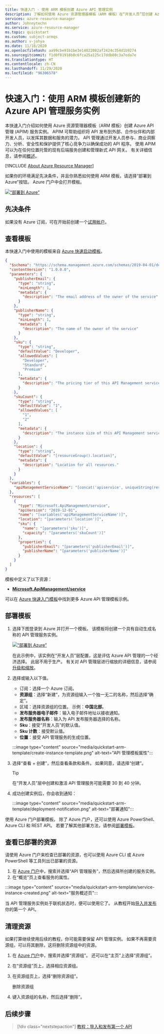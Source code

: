 ```yaml
---
title: 快速入门 - 使用 ARM 模板创建 Azure API 管理实例
description: 了解如何使用 Azure 资源管理器模板（ARM 模板）在“开发人员”层创建 Azure API 管理实例。
services: azure-resource-manager
author: Johnnytechn
ms.service: azure-resource-manager
ms.topic: quickstart
ms.custom: subject-armqs
ms.author: v-johya
ms.date: 11/18/2020
ms.openlocfilehash: aa99cbe91b1be3e14022082af2424c354d1b9274
ms.sourcegitcommit: f1d0f81918b8c6fca25a125c17ddb80c3a7eda7e
ms.translationtype: HT
ms.contentlocale: zh-CN
ms.lasthandoff: 11/29/2020
ms.locfileid: "96306578"
---
```

# <a name="quickstart-create-a-new-azure-api-management-service-instance-using-an-arm-template"></a>快速入门：使用 ARM 模板创建新的 Azure API 管理服务实例

本快速入门介绍如何使用 Azure 资源管理器模板（ARM 模板）创建 Azure API 管理 (APIM) 服务实例。 APIM 可帮助组织将 API 发布到外部、合作伙伴和内部开发人员，以发挥其数据和服务的潜力。 API 管理通过开发人员参与、商业洞察力、分析、安全性和保护提供了核心竞争力以确保成功的 API 程序。 使用 APIM 可以为在任何位置托管的现有后端服务创建和管理新式 API 网关。 有关详细信息，请参阅[概述](api-management-key-concepts.md)。

[!INCLUDE [About Azure Resource Manager](../../includes/resource-manager-quickstart-introduction.md)]

如果你的环境满足先决条件，并且你熟悉如何使用 ARM 模板，请选择“部署到 Azure”按钮。 Azure 门户中会打开模板。

[![“部署到 Azure”](../media/template-deployments/deploy-to-azure.svg)](https://portal.azure.cn/#create/Microsoft.Template/uri/https%3A%2F%2Fraw.githubusercontent.com%2FAzure%2Fazure-quickstart-templates%2Fmaster%2F101-azure-api-management-create%2Fazuredeploy.json)

## <a name="prerequisites"></a>先决条件

如果没有 Azure 订阅，可在开始前创建一个[试用帐户](https://www.azure.cn/pricing/1rmb-trial)。

## <a name="review-the-template"></a>查看模板

本快速入门中使用的模板来自 [Azure 快速启动模板](https://azure.microsoft.com/resources/templates/101-azure-api-management-create/)。

```json
{
  "$schema": "https://schema.management.azure.com/schemas/2019-04-01/deploymentTemplate.json#",
  "contentVersion": "1.0.0.0",
  "parameters": {
    "publisherEmail": {
      "type": "string",
      "minLength": 1,
      "metadata": {
        "description": "The email address of the owner of the service"
      }
    },
    "publisherName": {
      "type": "string",
      "minLength": 1,
      "metadata": {
        "description": "The name of the owner of the service"
      }
    },
    "sku": {
      "type": "string",
      "defaultValue": "Developer",
      "allowedValues": [
        "Developer",
        "Standard",
        "Premium"
      ],
      "metadata": {
        "description": "The pricing tier of this API Management service"
      }
    },
    "skuCount": {
      "type": "string",
      "defaultValue": "1",
      "allowedValues": [
        "1",
        "2"
      ],
      "metadata": {
        "description": "The instance size of this API Management service."
      }
    },
    "location": {
      "type": "string",
      "defaultValue": "[resourceGroup().location]",
      "metadata": {
        "description": "Location for all resources."
      }
    }
  },
  "variables": {
    "apiManagementServiceName": "[concat('apiservice', uniqueString(resourceGroup().id))]"
  },
  "resources": [
    {
      "type": "Microsoft.ApiManagement/service",
      "apiVersion": "2019-12-01",
      "name": "[variables('apiManagementServiceName')]",
      "location": "[parameters('location')]",
      "sku": {
        "name": "[parameters('sku')]",
        "capacity": "[parameters('skuCount')]"
      },
      "properties": {
        "publisherEmail": "[parameters('publisherEmail')]",
        "publisherName": "[parameters('publisherName')]"
      }
    }
  ]
}
```

模板中定义了以下资源：

- **[Microsoft.ApiManagement/service](https://docs.microsoft.com/azure/templates/microsoft.apimanagement/service)**

可以在 [Azure 快速入门模板](https://azure.microsoft.com/resources/templates/?resourceType=Microsoft.Apimanagement&pageNumber=1&sort=Popular)中找到更多 Azure API 管理模板示例。

## <a name="deploy-the-template"></a>部署模板

1. 选择下图登录到 Azure 并打开一个模板。 该模板将创建一个具有自动生成名称的 API 管理服务实例。

    [![“部署到 Azure”](../media/template-deployments/deploy-to-azure.svg)](https://portal.azure.cn/#create/Microsoft.Template/uri/https%3A%2F%2Fraw.githubusercontent.com%2FAzure%2Fazure-quickstart-templates%2Fmaster%2F101-azure-api-management-create%2Fazuredeploy.json)

    在此示例中，该实例在“开发人员”层配置，这是评估 Azure API 管理的一个经济选择。 此层不用于生产。 有关对 API 管理层进行缩放的详细信息，请参阅[升级和缩放](upgrade-and-scale.md)。

1. 选择或输入以下值。
    - 订阅：选择一个 Azure 订阅。
    - **资源组**：选择“新建”，为资源组输入一个独一无二的名称，然后选择“确定”。 
    - 区域：选择资源组的位置。 示例：**中国北部**。
    - **发布服务器电子邮件**：输入电子邮件地址以接收通知。
    - **发布服务器名称**：输入为 API 发布服务器选择的名称。
    - **Sku**：接受“开发人员”的默认值。
    - **Sku 计数**：接受默认值。
    - **位置**：接受 API 管理服务的生成位置。

    :::image type="content" source="media/quickstart-arm-template/create-instance-template.png" alt-text="API 管理模板属性":::

1. 选择“查看 + 创建”，然后查看条款和条件。 如果同意，请选择“创建”。

    > [!TIP]
    >  在“开发人员”层中创建和激活 API 管理服务可能需要 30 到 40 分钟。

1. 成功创建实例后，你会收到通知：

    :::image type="content" source="media/quickstart-arm-template/deployment-notification.png" alt-text="部署通知":::

 使用 Azure 门户部署模板。 除了 Azure 门户，还可以使用 Azure PowerShell、Azure CLI 和 REST API。 若要了解其他部署方法，请参阅[部署模板](../azure-resource-manager/templates/deploy-cli.md)。

## <a name="review-deployed-resources"></a>查看已部署的资源

请使用 Azure 门户来检查已部署的资源，也可以使用 Azure CLI 或 Azure PowerShell 等工具列出已部署的资源。

1. 在 [Azure 门户](https://portal.azure.cn)中，搜索并选择“API 管理服务”，然后选择所创建的服务实例。
1. 在“概览”页上查看服务的属性。

:::image type="content" source="media/quickstart-arm-template/service-instance-created.png" alt-text="服务概述页":::

当 API 管理服务实例处于联机状态时，便可以使用它了。 从教程开始[导入并发布](import-and-publish.md)你的第一个 API。

## <a name="clean-up-resources"></a>清理资源

如果打算继续使用后续的教程，你可能需要保留 API 管理实例。 如果不再需要资源组，可以将其删除，这将删除资源组中的资源。

1. 在 [Azure 门户](https://portal.azure.cn)中，搜索并选择“资源组”。 还可以在“主页”上选择“资源组”。
1. 在“资源组”页上，选择相应资源组。
1. 在资源组页上，选择“删除资源组”。

    删除资源组
1. 键入资源组的名称，然后选择“删除”。

## <a name="next-steps"></a>后续步骤

> [!div class="nextstepaction"]
> [教程：导入和发布第一个 API](import-and-publish.md)

